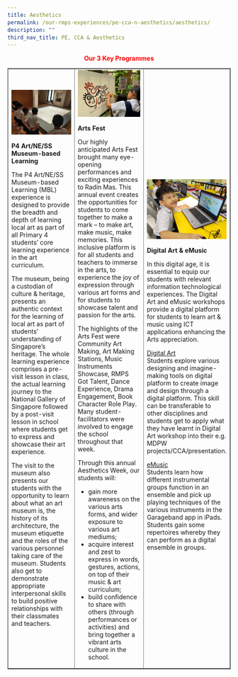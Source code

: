 ```yaml
---
title: Aesthetics
permalink: /our-rmps-experiences/pe-cca-n-aesthetics/aesthetics/
description: ""
third_nav_title: PE, CCA & Aesthetics
---
```

<p style="text-align: center;"><strong><span style="color: #ff0000;">Our&nbsp;3 Key Programmes</span></strong></p>
<table style="border-collapse: collapse; width: 100%;" border="1">
<tbody>
<tr>
<td style="width: 33.3333%;">
<img src="/images/aes1.jpg">
<p><strong>P4 Art/NE/SS Museum-based Learning</strong></p>
<p>The P4 Art/NE/SS Museum-based Learning (MBL) experience is designed to provide the breadth and depth of learning local art as part of all Primary 4 students’ core learning experience in the art curriculum.</p>
<p>The museum, being a custodian of culture &amp; heritage, presents an authentic context for the learning of local art as part of students’ understanding of Singapore’s heritage. The whole learning experience comprises a pre-visit lesson in class, the actual learning journey to the National Gallery of Singapore followed by a post-visit lesson in school where students get to express and showcase their art experience.</p>
<p>The visit to the museum also presents our students with the opportunity to learn about what an art museum is, the history of its architecture, the museum etiquette and the roles of the various personnel taking care of the museum. Students also get to demonstrate appropriate interpersonal skills to build positive relationships with their classmates and teachers.</p>
<p>&nbsp;</p>
</td>
<td style="width: 33.3333%;">
<img src="/images/aes2.jpg">
<p><span style="font-weight: 400;"><strong>Arts Fest</strong></span></p>
<p><span style="font-weight: 400;">Our highly anticipated Arts Fest&nbsp; brought many eye-opening performances and exciting experiences to Radin Mas. This annual event creates the opportunities for students to come together to make a mark – to make art, make music, make memories. This inclusive platform is for all students and teachers to immerse in the arts, to experience the joy of expression through various art forms and for students to showcase talent and passion for the arts.</span></p>
<p><span style="font-weight: 400;">The highlights of the Arts Fest were Community Art Making, Art Making Stations, Music Instruments Showcase, RMPS Got Talent, Dance Experience, Drama Engagement, Book Character Role Play. Many student-facilitators were involved to engage the school throughout that week.</span></p>
<p><span style="font-weight: 400;">Through this annual Aesthetics Week, our students will:</span></p>
<ul style="font-weight: 400;">
<li>gain more awareness on the various arts forms, and wider exposure to various art mediums;</li>
<li>acquire interest and zest to express in words, gestures, actions, on top of their music &amp; art curriculum;</li>
<li>build confidence to share with others (through performances or activities) and bring together a vibrant arts culture in the school.</li>
</ul>
</td>
<td style="width: 33.3333%;">
<img src="/images/aes3.jpg">
<p><span style="font-weight: 400;"><strong>Digital Art &amp; eMusic</strong></span></p>
<p><span style="font-weight: 400;">In this digital age, it is essential to equip our students with relevant information technological experiences. The Digital Art and eMusic workshops provide a digital platform for students to learn art &amp; music using ICT applications enhancing the Arts appreciation.</span></p>
<p><u style="font-weight: 400;">Digital Art</u><br style="font-weight: 400;"><span style="font-weight: 400;">Students explore various designing and imagine-making tools on digital platform to create image and design through a digital platform. This skill can be transferable to other disciplines and students get to apply what they have learnt in Digital Art workshop into their e.g. MDPW projects/CCA/presentation.</span></p>
<p><u style="font-weight: 400;">eMusic</u><br style="font-weight: 400;"><span style="font-weight: 400;">Students learn how different instrumental groups function in an ensemble and pick up playing techniques of the various instruments in the Garageband app in iPads. Students gain some repertoires whereby they can perform as a digital ensemble in groups.</span></p>
</td>
</tr>
</tbody>
</table>